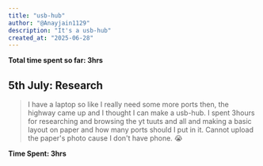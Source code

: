 ```yaml
---
title: "usb-hub"
author: "@Anayjain1129"
description: "It's a usb-hub"
created_at: "2025-06-28"
---
```


**Total time spent so far: 3hrs**

## 5th July: Research
>I have a laptop so like I really need some more ports then, the highway came up and I thought I can make a usb-hub.
>I spent 3hours for researching and browsing the yt tuuts and all and making a basic layout on paper and how many ports should I put in it. Cannot upload the paper's photo cause I don't have phone. 😭

**Time Spent: 3hrs**

